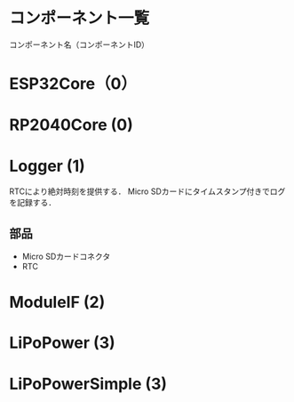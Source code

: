 # コンポーネント一覧

コンポーネント名（コンポーネントID）


# ESP32Core（0）


# RP2040Core (0)


# Logger (1)

RTCにより絶対時刻を提供する．
Micro SDカードにタイムスタンプ付きでログを記録する．

## 部品

- Micro SDカードコネクタ
- RTC


# ModuleIF (2)


# LiPoPower (3)


# LiPoPowerSimple (3)




